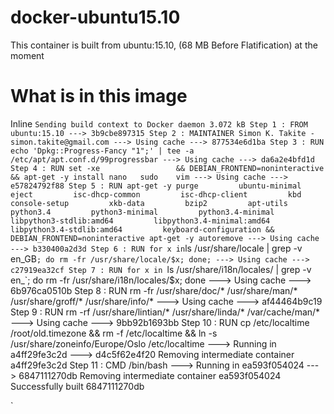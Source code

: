 # docker-ubuntu15.10
This container is built from ubuntu:15.10, (68 MB Before Flatification) at the moment

# What is in this image
Inline `
Sending build context to Docker daemon 3.072 kB
Step 1 : FROM ubuntu:15.10
 ---> 3b9cbe897315
Step 2 : MAINTAINER Simon K. Takite - simon.takite@gmail.com
 ---> Using cache
 ---> 877534e6d1ba
Step 3 : RUN echo 'Dpkg::Progress-Fancy "1";' | tee -a /etc/apt/apt.conf.d/99progressbar
 ---> Using cache
 ---> da6a2e4bfd1d
Step 4 : RUN set -xe                 && DEBIAN_FRONTEND=noninteractive         && apt-get -y install nano 	sudo 	vim
 ---> Using cache
 ---> e57824792f88
Step 5 : RUN apt-get -y purge         ubuntu-minimal         eject         isc-dhcp-common         isc-dhcp-client         kbd         console-setup         xkb-data         bzip2         apt-utils         python3.4         python3-minimal         python3.4-minimal         libpython3-stdlib:amd64         libpython3.4-minimal:amd64         libpython3.4-stdlib:amd64         keyboard-configuration &&                 DEBIAN_FRONTEND=noninteractive apt-get -y autoremove
 ---> Using cache
 ---> b330400a2d3d
Step 6 : RUN for x in `ls /usr/share/locale | grep -v en_GB`; do rm -fr /usr/share/locale/$x; done;
 ---> Using cache
 ---> c27919ea32cf
Step 7 : RUN for x in `ls /usr/share/i18n/locales/ | grep -v en_`; do rm -fr /usr/share/i18n/locales/$x; done
 ---> Using cache
 ---> 6b976ca0510b
Step 8 : RUN rm -fr /usr/share/doc/* /usr/share/man/* /usr/share/groff/* /usr/share/info/*
 ---> Using cache
 ---> af44464b9c19
Step 9 : RUN rm -rf /usr/share/lintian/* /usr/share/linda/* /var/cache/man/*
 ---> Using cache
 ---> 9bb92b1693bb
Step 10 : RUN cp /etc/localtime /root/old.timezone &&         rm -f /etc/localtime &&         ln -s /usr/share/zoneinfo/Europe/Oslo /etc/localtime
 ---> Running in a4ff29fe3c2d
 ---> d4c5f62e4f20
Removing intermediate container a4ff29fe3c2d
Step 11 : CMD /bin/bash
 ---> Running in ea593f054024
 ---> 6847111270db
Removing intermediate container ea593f054024
Successfully built 6847111270db

`
